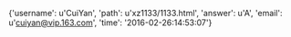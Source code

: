 {'username': u'CuiYan', 'path': u'xz1133/1133.html', 'answer': u'A', 'email': u'cuiyan@vip.163.com', 'time': '2016-02-26:14:53:07'}